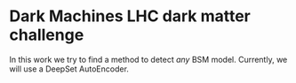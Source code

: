 # Dark Machines LHC dark matter challenge
In this work we try to find a method to detect _any_ BSM model.
Currently, we will use a DeepSet AutoEncoder.
